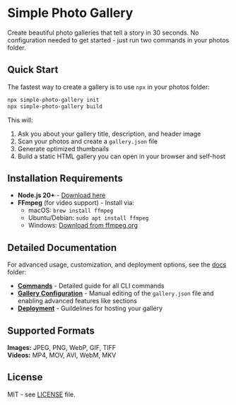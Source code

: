 # Simple Photo Gallery

Create beautiful photo galleries that tell a story in 30 seconds. No configuration needed to get started - just run two commands in your photos folder.

## Quick Start

The fastest way to create a gallery is to use `npx` in your photos folder:

```bash
npx simple-photo-gallery init
npx simple-photo-gallery build
```

This will:

1. Ask you about your gallery title, description, and header image
2. Scan your photos and create a `gallery.json` file
3. Generate optimized thumbnails
4. Build a static HTML gallery you can open in your browser and self-host

## Installation Requirements

- **Node.js 20+** - [Download here](https://nodejs.org/)
- **FFmpeg** (for video support) - Install via:
  - macOS: `brew install ffmpeg`
  - Ubuntu/Debian: `sudo apt install ffmpeg`
  - Windows: [Download from ffmpeg.org](https://ffmpeg.org/download.html)

## Detailed Documentation

For advanced usage, customization, and deployment options, see the [docs](./docs/) folder:

- **[Commands](./docs/commands)** - Detailed guide for all CLI commands
- **[Gallery Configuration](./docs/configuration.md)** - Manual editing of the `gallery.json` file and enabling advanced features like sections
- **[Deployment](./docs/deployment.md)** - Guildelines for hosting your gallery

## Supported Formats

**Images:** JPEG, PNG, WebP, GIF, TIFF  
**Videos:** MP4, MOV, AVI, WebM, MKV

## License

MIT - see [LICENSE](./LICENSE) file.
